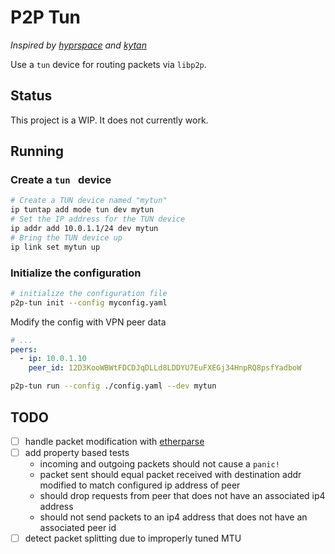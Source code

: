 # P2P Tun

_Inspired by [hyprspace](https://github.com/hyprspace/hyprspace) and [kytan](https://github.com/changlan/kytan)_

Use a `tun` device for routing packets via `libp2p`.

## Status

This project is a WIP. It does not currently work.

## Running

### Create a `tun ` device

```sh
# Create a TUN device named "mytun"
ip tuntap add mode tun dev mytun
# Set the IP address for the TUN device
ip addr add 10.0.1.1/24 dev mytun
# Bring the TUN device up
ip link set mytun up
```

### Initialize the configuration

```sh
# initialize the configuration file
p2p-tun init --config myconfig.yaml
```

Modify the config with VPN peer data

```yaml
# ...
peers:
  - ip: 10.0.1.10
    peer_id: 12D3KooWBWtFDCDJqDLLd8LDDYU7EuFXEGj34HnpRQ8psfYadboW
```

```sh
p2p-tun run --config ./config.yaml --dev mytun
```

## TODO

- [ ] handle packet modification with [etherparse](https://docs.rs/etherparse/latest/etherparse/)
- [ ] add property based tests
    - incoming and outgoing packets should not cause a `panic!`
    - packet sent should equal packet received with destination addr modified to match configured ip address of peer
    - should drop requests from peer that does not have an associated ip4 address
    - should not send packets to an ip4 address that does not have an associated peer id
- [ ] detect packet splitting due to improperly tuned MTU
